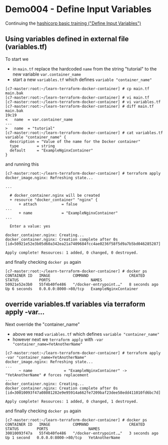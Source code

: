 # Demo004 - Define Input Variables

Continuing the [hashicorp basic training ("Define Input Variables")](https://learn.hashicorp.com/tutorials/terraform/docker-change?in=terraform/docker-get-started)

## Using variables defined in external file (variables.tf)

To start we 
* in `main.tf` replace the hardcoded `name` from the string "tutorial" to the new variable `var.container_name`
* start a new `variables.tf` which defines `variable "container_name"`


```
[c7-master:root:~/learn-terraform-docker-container] # cp main.tf main.bak
[c7-master:root:~/learn-terraform-docker-container] # vi main.tf
[c7-master:root:~/learn-terraform-docker-container] # vi variables.tf
[c7-master:root:~/learn-terraform-docker-container] # diff main.tf main.bak
19c19
<   name  = var.container_name
---
>   name  = "tutorial"
[c7-master:root:~/learn-terraform-docker-container] # cat variables.tf 
variable "container_name" {
  description = "Value of the name for the Docker container"
  type        = string
  default     = "ExampleNginxContainer"
}

```
and running this
```
[c7-master:root:~/learn-terraform-docker-container] # terraform apply
docker_image.nginx: Refreshing state... 

...

  # docker_container.nginx will be created
  + resource "docker_container" "nginx" {
      + attach           = false
...
      + name             = "ExampleNginxContainer"
...

  Enter a value: yes

docker_container.nginx: Creating...
docker_container.nginx: Creation complete after 0s [id=50921e52e3b05d60a342ea21a7409684fcc4ae0236f58f5d9a7b5bd046285287]

Apply complete! Resources: 1 added, 0 changed, 0 destroyed.
```
and finally checking `docker ps` again
```
[c7-master:root:~/learn-terraform-docker-container] # docker ps
CONTAINER ID   IMAGE          COMMAND                  CREATED         STATUS         PORTS                  NAMES
50921e52e3b0   55f4b40fe486   "/docker-entrypoint.…"   8 seconds ago   Up 6 seconds   0.0.0.0:8000->80/tcp   ExampleNginxContainer
```

## override variables.tf variables via terraform apply -var...

Next override the "container_name"
* above we read  `variables.tf` which defines `variable "container_name"`
* however next we `terraform apply` with `-var "container_name=YetAnotherName"`

```
[c7-master:root:~/learn-terraform-docker-container] # terraform apply -var "container_name=YetAnotherName"
docker_image.nginx: Refreshing state... 
...
      ~ name              = "ExampleNginxContainer" -> "YetAnotherName" # forces replacement
...
docker_container.nginx: Creating...
docker_container.nginx: Creation complete after 0s [id=30010093f47a08081282e9e95914a662fe7209baf23dee58edd411010fd6bc7d]

Apply complete! Resources: 1 added, 0 changed, 1 destroyed.
```
and finally checking `docker ps` again
```
[c7-master:root:~/learn-terraform-docker-container] # docker ps
CONTAINER ID   IMAGE          COMMAND                  CREATED         STATUS        PORTS                  NAMES
30010093f47a   55f4b40fe486   "/docker-entrypoint.…"   3 seconds ago   Up 1 second   0.0.0.0:8000->80/tcp   YetAnotherName
```


